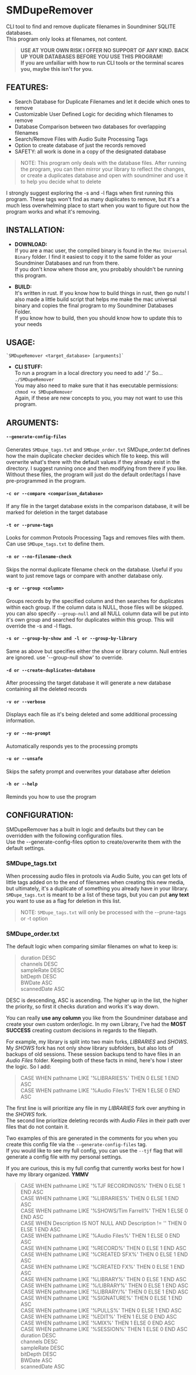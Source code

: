 # SMDupeRemover
 CLI tool to find and remove duplicate filenames in Soundminer SQLITE databases.\
 This program only looks at filenames, not content.

> **USE AT YOUR OWN RISK I OFFER NO SUPPORT OF ANY KIND. BACK UP YOUR DATABASES BEFORE YOU USE THIS PROGRAM!  
If you are unfailiar with how to run CLI tools or the terminal scares you, maybe this isn't for you.**

## **FEATURES:**
- Search Database for Duplicate Filenames and let it decide which ones to remove
- Customizable User Defined Logic for deciding which filenames to remove
- Database Comparison between two databases for overlapping filenames
- Search/Remove Files with Audio Suite Processing Tags
- Option to create database of just the records removed
- SAFETY: all work is done in a copy of the designated database

> NOTE: This program only deals with the database files.  After running the program, you can then mirror your library to reflect the changes,
> or create a duplicates database and open with soundminer and use it to help you decide what to delete

I strongly suggest exploring the -s and -l flags when first running this program.  These tags won't find as many duplicates to remove, but it's a much less overwhelming place to start when you want to figure out how the program works and what it's removing.

## INSTALLATION:
- **DOWNLOAD:**  
If you are a mac user, the compiled binary is found in the `Mac Universal Binary` folder.
I find it easiest to copy it to the same folder as your Soundminer Databases and run from there.\
If you don't know where those are, you probably shouldn't be running this program.

- **BUILD:**\
It's written in rust.  If you know how to build things in rust, then go nuts!
I also made a little build script that helps me make the mac universal binary and copies the final program to my Soundminer Databases Folder.\
If you know how to build, then you should know how to update this to your needs

## USAGE: 
    `SMDupeRemover <target_database> [arguments]`
    
- **CLI STUFF:**\
To run a program in a local directory you need to add './' So...  `./SMDupeRemover`\
You may also need to make sure that it has executable permissions:  `chmod +x SMDupeRemover`\
Again, if these are new concepts to you, you may not want to use this program.

## ARGUMENTS:

#### `--generate-config-files`
Generates `SMDupe_tags.txt` and `SMDupe_order.txt` SMDupe_order.txt defines how the main duplicate checker decides which file to keep.  this will overwrite what's there with the default values if they already exist in the directory.  I suggest running once and then modifying from there if you like.  Without these files, the program will just do the default order/tags I have pre-programmed in the program.

#### `-c or --compare <comparison_database>`
If any file in the target database exists in the comparison database, it will be marked for deletion in the target database

#### `-t or --prune-tags`
Looks for common Protools Processing Tags and removes files with them.  Can use `SMDupe_tags.txt` to define them.

#### `-n or --no-filename-check`
Skips the normal duplicate filename check on the database.  Useful if you want to just remove tags or compare with another database only.

#### `-g or --group <column>`
Groups records by the specified column and then searches for duplicates within each group.  If the column data is NULL, those files will be skipped.
you can also specify `--group-null` and all NULL column data will be put into it's own group and searched for duplicates within this group.
This will override the -s and -l flags.

#### `-s or --group-by-show and -l or --group-by-library`
Same as above but specifies either the show or library column.  Null entries are ignored.  use '--group-null show' to override. 

#### `-d or --create-duplicates-database`
After processing the target database it will generate a new database containing all the deleted records

#### `-v or --verbose`
Displays each file as it's being deleted and some additional processing information.

#### `-y or --no-prompt`
Automatically responds yes to the processing prompts

#### `-u or --unsafe`
Skips the safety prompt and overwrites your database after deletion 

#### `-h or --help`
Reminds you how to use the program

## CONFIGURATION:
SMDupeRemover has a built in logic and defaults but they can be overridden with the following configuration files.  
Use the --generate-config-files option to create/overwrite them with the default settings.

### SMDupe_tags.txt
When processing audio files in protools via Audio Suite, you can get lots of little tags added on to the end of filenames when creating this new media, but ultimately, it's a duplicate of something you already have in your library.  `SMDupe_tags.txt` is meant to be a list of these tags, but you can put **any text** you want to use as a flag for deletion in this list.

> NOTE: `SMDupe_tags.txt` will only be processed with the --prune-tags or -t option

### SMDupe_order.txt
The default logic when comparing similar filenames on what to keep is: 

> duration DESC  
    channels DESC  
    sampleRate DESC  
    bitDepth DESC  
    BWDate ASC  
    scannedDate ASC

DESC is descending, ASC is ascending. The higher up in the list, the higher the priority, so first it checks duration and works it's way down.

You can really **use any column** you like from the Soundminer database and create your own custom order/logic.  In my own Library, I've had the **MOST SUCCESS**
creating custom decisions in regards to the filepath.  

For example, my library is split into two main forks, *LIBRARIES* and *SHOWS*.  My *SHOWS* fork has not only show library subfolders, but also lots of backups of old sessions. These session backups tend to have files in an *Audio Files* folder.  Keeping both of these facts in mind, here's how I steer the logic.
So I add:  

> CASE WHEN pathname LIKE '%LIBRARIES%' THEN 0 ELSE 1 END ASC  
CASE WHEN pathname LIKE '%Audio Files%' THEN 1 ELSE 0 END ASC

The first line is will prioritize any file in my *LIBRARIES* fork over anything in the *SHOWS* fork.  
The second line prioritize deleting records with *Audio Files* in their path over files that do not contain it.

Two examples of this are generated in the comments for you when you create this config file via the `--generate-config-files` tag.  
If you would like to see my full config, you can use the `--tjf` flag that will generate a config file with my personal settings.

If you are curious, this is my full config that currently works best for how I have my library organized.  **YMMV**

> CASE WHEN pathname LIKE '%TJF RECORDINGS%' THEN 0 ELSE 1 END ASC\
CASE WHEN pathname LIKE '%LIBRARIES%' THEN 0 ELSE 1 END ASC\
CASE WHEN pathname LIKE '%SHOWS/Tim Farrell%' THEN 1 ELSE 0 END ASC\
CASE WHEN Description IS NOT NULL AND Description != '' THEN 0 ELSE 1 END ASC\
CASE WHEN pathname LIKE '%Audio Files%' THEN 1 ELSE 0 END ASC\
CASE WHEN pathname LIKE '%RECORD%' THEN 0 ELSE 1 END ASC\
CASE WHEN pathname LIKE '%CREATED SFX%' THEN 0 ELSE 1 END ASC\
CASE WHEN pathname LIKE '%CREATED FX%' THEN 0 ELSE 1 END ASC\
CASE WHEN pathname LIKE '%LIBRARY%' THEN 0 ELSE 1 END ASC\
CASE WHEN pathname LIKE '%/LIBRARY%' THEN 0 ELSE 1 END ASC\
CASE WHEN pathname LIKE '%LIBRARY/%' THEN 0 ELSE 1 END ASC\
CASE WHEN pathname LIKE '%SIGNATURE%' THEN 0 ELSE 1 END ASC\
CASE WHEN pathname LIKE '%PULLS%' THEN 0 ELSE 1 END ASC\
CASE WHEN pathname LIKE '%EDIT%' THEN 1 ELSE 0 END ASC\
CASE WHEN pathname LIKE '%MIX%' THEN 1 ELSE 0 END ASC\
CASE WHEN pathname LIKE '%SESSION%' THEN 1 ELSE 0 END ASC\
duration DESC\
channels DESC\
sampleRate DESC\
bitDepth DESC\
BWDate ASC\
scannedDate ASC






 
    


